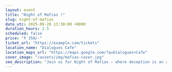 ```yaml
---
layout: event
title: "Night of Mafias !"
slug: night-of-mafias
date_utc: 2025-09-28 13:30:00 +0000
duration_hours: 2.5
scheduled: false
price: "₹ 350/-"
ticket_url: "https://example.com/tickets"
location_name: "Dialogues Cafe"
location_maps_url: "https://maps.google.com/?q=Dialogues+Cafe"
cover_image: "/assets/img/mafias-cover.jpg"
seo_description: "Join us for Night of Mafias — where deception is an art and trust is the ultimate gamble."
---
```


<!-- Optional body content for later sections (highlights, gallery, etc.) -->
